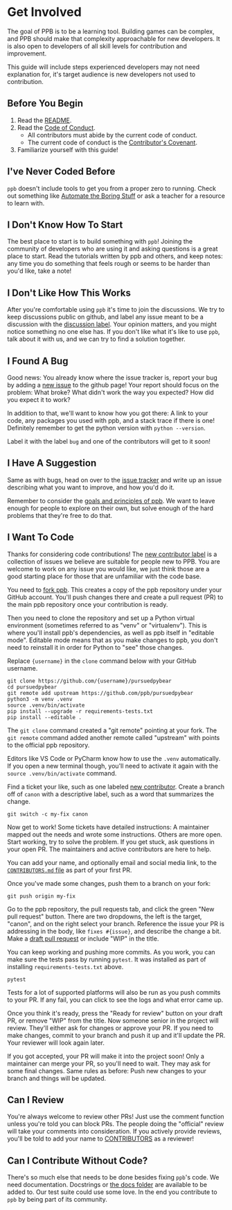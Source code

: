 # Get Involved

The goal of PPB is to be a learning tool. Building games can be complex, and
PPB should make that complexity approachable for new developers. It is also
open to developers of all skill levels for contribution and improvement.

This guide will include steps experienced developers may not need explanation
for, it's target audience is new developers not used to contribution.

## Before You Begin

1. Read the [README][readme].
2. Read the [Code of Conduct][coc].
   - All contributors must abide by the current code of conduct.
   - The current code of conduct is the [Contributor's Covenant][covenant].
3. Familiarize yourself with this guide!

## I've Never Coded Before

`ppb` doesn't include tools to get you from a proper zero to running.
Check out something like [Automate the Boring Stuff][auto] or ask a
teacher for a resource to learn with.

## I Don't Know How To Start

The best place to start is to build something with `ppb`! Joining the
community of developers who are using it and asking questions is a great
place to start. Read the tutorials written by ppb and others, and keep
notes: any time you do something that feels rough or seems to be harder
than you'd like, take a note!

## I Don't Like How This Works

After you're comfortable using `ppb` it's time to join the discussions.
We try to keep discussions public on github, and label any issue meant
to be a discussion with the [discussion label][discuss]. Your opinion
matters, and you might notice something no one else has. If you don't
like what it's like to use `ppb`, talk about it with us, and we can try
to find a solution together.

## I Found A Bug

Good news: You already know where the issue tracker is, report your bug
by adding a [new issue][issues] to the github page! Your report should
focus on the problem: What broke? What didn't work the way you expected?
How did you expect it to work?

In addition to that, we'll want to know how you got there: A link to
your code, any packages you used with ppb, and a stack trace if there is
one! Definitely remember to get the python version with `python --version`.

Label it with the label `bug` and one of the contributors will get to it
soon!

## I Have A Suggestion

Same as with bugs, head on over to the [issue tracker][issues] and
write up an issue describing what you want to improve, and how you'd do
it.

Remember to consider the [goals and principles of ppb][goals]. We want
to leave enough for people to explore on their own, but solve enough of
the hard problems that they're free to do that.

## I Want To Code

Thanks for considering code contributions! The [new contributor label][new contributor]
is a collection of issues we believe are suitable for people new to PPB.
You are welcome to work on any issue you would like, we just think those
are a good starting place for those that are unfamiliar with the code base.

You need to [fork ppb][fork]. This creates a copy of the ppb repository under
your GitHub account. You'll push changes there and create a pull request (PR) to
the main ppb repository once your contribution is ready.

Then you need to clone the repository and set up a Python virtual environment
(sometimes referred to as "venv" or "virtualenv"). This is where you'll install
ppb's dependencies, as well as ppb itself in "editable mode". Editable mode
means that as you make changes to ppb, you don't need to reinstall it in order
for Python to "see" those changes.

Replace `{username}` in the `clone` command below with your GitHub username.

```
git clone https://github.com/{username}/pursuedpybear
cd pursuedpybear
git remote add upstream https://github.com/ppb/pursuedpybear
python3 -m venv .venv
source .venv/bin/activate
pip install --upgrade -r requirements-tests.txt
pip install --editable .
```

The `git clone` command created a "git remote" pointing at your fork. The
`git remote` command added another remote called "upstream" with points to the
official ppb repository.

Editors like VS Code or PyCharm know how to use the `.venv` automatically. If
you open a new terminal though, you'll need to activate it again with the
`source .venv/bin/activate` command.

Find a ticket your like, such as one labeled [new contributor][]. Create a
branch off of `canon` with a descriptive label, such as a word that summarizes
the change.

```
git switch -c my-fix canon
```

Now get to work! Some tickets have detailed instructions: A maintainer
mapped out the needs and wrote some instructions. Others are more open.
Start working, try to solve the problem. If you get stuck, ask
questions in your open PR. The maintainers and active contributors are
here to help.

You can add your name, and optionally email and social media link, to
the [`CONTRIBUTORS.md` file][contributors] as part of your first PR.

Once you've made some changes, push them to a branch on your fork:

```
git push origin my-fix
```

Go to the ppb repository, the pull requests tab, and click the green
"New pull request" button. There are two dropdowns, the left is the
target, "canon", and on the right select your branch. Reference the
issue your PR is addressing in the body, like `fixes #{issue}`, and 
describe the change a bit. Make a [draft pull request][draftpr] or
include "WIP" in the title.

You can keep working and pushing more commits. As you work, you can make
sure the tests pass by running `pytest`. It was installed as part of
installing `requirements-tests.txt` above.

```
pytest
```

Tests for a lot of supported platforms will also be run as you push
commits to your PR. If any fail, you can click to see the logs and what
error came up.

Once you think it's ready, press the "Ready for review" button on your draft PR,
or remove "WIP" from the title. Now someone senior in the project will
review. They'll either ask for changes or approve your PR. If you need
to make changes, commit to your branch and push it up and it'll update
the PR. Your reviewer will look again later.

If you got accepted, your PR will make it into the project soon! Only a
maintainer can merge your PR, so you'll need to wait. They may ask for
some final changes. Same rules as before: Push new changes to your
branch and things will be updated.

## Can I Review

You're always welcome to review other PRs! Just use the comment function
unless you're told you can block PRs. The people doing the "official"
review will take your comments into consideration. If you actively
provide reviews, you'll be told to add your name to
[CONTRIBUTORS][contributors] as a reviewer!

## Can I Contribute Without Code?

There's so much else that needs to be done besides fixing `ppb`'s code.
We need documentation. Docstrings or [the docs folder][docs] are
available to be added to. Our test suite could use some love. In the
end you contribute to `ppb` by being part of its community.

[auto]: https://automatetheboringstuff.com "Automate the Boring Stuff"
[coc]: https://github.com/ppb/.github/blob/canon/CODE_OF_CONDUCT.md "Code of Conduct"
[contributors]: https://github.com/ppb/pursuedpybear/blob/canon/CONTRIBUTORS.md "Contributors"
[covenant]: http://contributor-covenant.org/ "Contributor's Covenant"
[discuss]: https://github.com/ppb/pursuedpybear/issues?q=is%3Aissue+is%3Aopen+label%3Adiscussion "PPB Discussions"
[docs]: https://github.com/ppb/pursuedpybear/tree/canon/docs "PPB Docs"
[draftpr]: https://github.blog/2019-02-14-introducing-draft-pull-requests/ "Introducing draft pull requests"
[fork]: https://help.github.com/articles/fork-a-repo/ "Fork a repo"
[goals]: https://ppb.dev/#guiding-principles "PPB Goals"
[issues]: https://github.com/ppb/pursuedpybear/issues "PPB Issues"
[new contributor]: https://github.com/ppb/pursuedpybear/labels/new%20contributor "Issues labeled New Contributor"
[projects]: https://github.com/orgs/ppb/projects "PPB Projects"
[readme]: https://github.com/ppb/pursuedpybear/blob/canon/README.md "PPB README"
